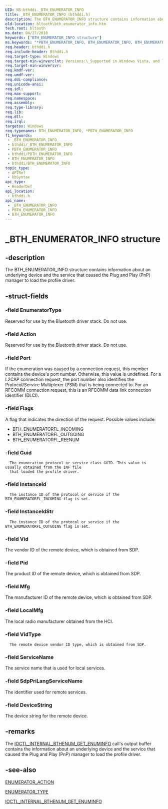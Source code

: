 ```yaml
---
UID: NS:bthddi._BTH_ENUMERATOR_INFO
title: _BTH_ENUMERATOR_INFO (bthddi.h)
description: The BTH_ENUMERATOR_INFO structure contains information about an underlying device and the service that caused the Plug and Play (PnP) manager to load the profile driver.
old-location: bltooth\bth_enumerator_info.htm
tech.root: bltooth
ms.date: 04/27/2018
keywords: ["BTH_ENUMERATOR_INFO structure"]
ms.keywords: "*PBTH_ENUMERATOR_INFO, BTH_ENUMERATOR_INFO, BTH_ENUMERATOR_INFO structure [Bluetooth Devices], PBTH_ENUMERATOR_INFO, PBTH_ENUMERATOR_INFO structure pointer [Bluetooth Devices], _BTH_ENUMERATOR_INFO, bltooth.bth_enumerator_info, bth_structs_7cdc888a-ed42-4988-917f-578522399179.xml, bthddi/BTH_ENUMERATOR_INFO, bthddi/PBTH_ENUMERATOR_INFO"
req.header: bthddi.h
req.include-header: Bthddi.h
req.target-type: Windows
req.target-min-winverclnt: Versions:\_Supported in Windows Vista, and later.
req.target-min-winversvr: 
req.kmdf-ver: 
req.umdf-ver: 
req.ddi-compliance: 
req.unicode-ansi: 
req.idl: 
req.max-support: 
req.namespace: 
req.assembly: 
req.type-library: 
req.lib: 
req.dll: 
req.irql: 
targetos: Windows
req.typenames: BTH_ENUMERATOR_INFO, *PBTH_ENUMERATOR_INFO
f1_keywords:
 - _BTH_ENUMERATOR_INFO
 - bthddi/_BTH_ENUMERATOR_INFO
 - PBTH_ENUMERATOR_INFO
 - bthddi/PBTH_ENUMERATOR_INFO
 - BTH_ENUMERATOR_INFO
 - bthddi/BTH_ENUMERATOR_INFO
topic_type:
 - APIRef
 - kbSyntax
api_type:
 - HeaderDef
api_location:
 - bthddi.h
api_name:
 - _BTH_ENUMERATOR_INFO
 - PBTH_ENUMERATOR_INFO
 - BTH_ENUMERATOR_INFO
---
```


# _BTH_ENUMERATOR_INFO structure


## -description

The BTH_ENUMERATOR_INFO structure contains information about an underlying device and the service
  that caused the Plug and Play (PnP) manager to load the profile driver.

## -struct-fields

### -field EnumeratorType

Reserved for use by the Bluetooth driver stack. Do not use.

### -field Action

Reserved for use by the Bluetooth driver stack. Do not use.

### -field Port

If the enumeration was caused by a connection request, this member contains the device's port
     number. Otherwise, this value is undefined. For a L2CAP connection request, the port number also
     identifies the Protocol/Service Multiplexer (PSM) that is being connected to. For an RFCOMM connection
     request, this is an RFCOMM data link connection identifier (DLCI).

### -field Flags

A flag that indicates the direction of the request. Possible values include:

<ul>
<li>BTH_ENUMERATORFL_INCOMING</li>
<li>BTH_ENUMERATORFL_OUTGOING</li>
<li>BTH_ENUMERATORFL_REENUM</li>
</ul>

### -field Guid

      The enumeration protocol or service class GUID. This value is usually obtained from the INF file
      that loaded the profile driver.

### -field InstanceId

      The instance ID of the protocol or service if the BTH_ENUMERATORFL_INCOMING flag is set.

### -field InstanceIdStr

      The instance ID of the protocol or service if the BTH_ENUMERATORFL_OUTGOING flag is set.

### -field Vid

The vendor ID of the remote device, which is obtained from SDP.

### -field Pid

The product ID of the remote device, which is obtained from SDP.

### -field Mfg

The manufacturer ID of the remote device, which is obtained from SDP.

### -field LocalMfg

The local radio manufacturer obtained from the HCI.

### -field VidType

      The remote device vendor ID type, which is obtained from SDP.

### -field ServiceName

The service name that is used for local services.

### -field SdpPriLangServiceName

The identifier used for remote services.

### -field DeviceString

The device string for the remote device.

## -remarks

The 
    <a href="/windows-hardware/drivers/ddi/bthioctl/ni-bthioctl-ioctl_internal_bthenum_get_enuminfo">
    IOCTL_INTERNAL_BTHENUM_GET_ENUMINFO</a> call's output buffer contains the information about an
    underlying device and the service that caused the Plug and Play (PnP) manager to load the profile
    driver.

## -see-also

<a href="/windows-hardware/drivers/ddi/bthddi/ne-bthddi-_enumerator_action">ENUMERATOR_ACTION</a>



<a href="/windows-hardware/drivers/ddi/bthddi/ne-bthddi-_enumerator_type">ENUMERATOR_TYPE</a>



<a href="/windows-hardware/drivers/ddi/bthioctl/ni-bthioctl-ioctl_internal_bthenum_get_enuminfo">
   IOCTL_INTERNAL_BTHENUM_GET_ENUMINFO</a>

